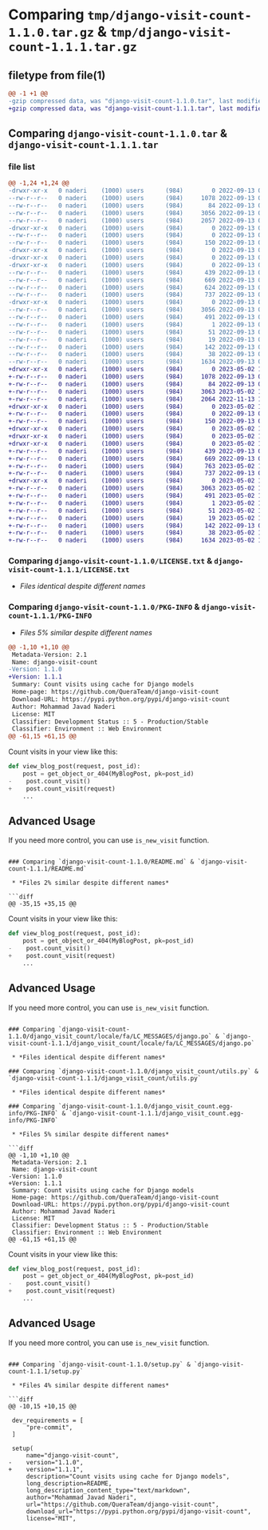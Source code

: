 # Comparing `tmp/django-visit-count-1.1.0.tar.gz` & `tmp/django-visit-count-1.1.1.tar.gz`

## filetype from file(1)

```diff
@@ -1 +1 @@
-gzip compressed data, was "django-visit-count-1.1.0.tar", last modified: Tue Sep 13 09:11:31 2022, max compression
+gzip compressed data, was "django-visit-count-1.1.1.tar", last modified: Tue May  2 12:35:04 2023, max compression
```

## Comparing `django-visit-count-1.1.0.tar` & `django-visit-count-1.1.1.tar`

### file list

```diff
@@ -1,24 +1,24 @@
-drwxr-xr-x   0 naderi    (1000) users      (984)        0 2022-09-13 09:11:31.459929 django-visit-count-1.1.0/
--rw-r--r--   0 naderi    (1000) users      (984)     1078 2022-09-13 07:32:23.000000 django-visit-count-1.1.0/LICENSE.txt
--rw-r--r--   0 naderi    (1000) users      (984)       84 2022-09-13 07:39:49.000000 django-visit-count-1.1.0/MANIFEST.in
--rw-r--r--   0 naderi    (1000) users      (984)     3056 2022-09-13 09:11:31.459929 django-visit-count-1.1.0/PKG-INFO
--rw-r--r--   0 naderi    (1000) users      (984)     2057 2022-09-13 09:10:33.000000 django-visit-count-1.1.0/README.md
-drwxr-xr-x   0 naderi    (1000) users      (984)        0 2022-09-13 09:11:31.459929 django-visit-count-1.1.0/django_visit_count/
--rw-r--r--   0 naderi    (1000) users      (984)        0 2022-09-13 07:42:10.000000 django-visit-count-1.1.0/django_visit_count/__init__.py
--rw-r--r--   0 naderi    (1000) users      (984)      150 2022-09-13 08:14:58.000000 django-visit-count-1.1.0/django_visit_count/app_settings.py
-drwxr-xr-x   0 naderi    (1000) users      (984)        0 2022-09-13 09:11:31.459929 django-visit-count-1.1.0/django_visit_count/locale/
-drwxr-xr-x   0 naderi    (1000) users      (984)        0 2022-09-13 09:11:31.459929 django-visit-count-1.1.0/django_visit_count/locale/fa/
-drwxr-xr-x   0 naderi    (1000) users      (984)        0 2022-09-13 09:11:31.459929 django-visit-count-1.1.0/django_visit_count/locale/fa/LC_MESSAGES/
--rw-r--r--   0 naderi    (1000) users      (984)      439 2022-09-13 07:47:47.000000 django-visit-count-1.1.0/django_visit_count/locale/fa/LC_MESSAGES/django.mo
--rw-r--r--   0 naderi    (1000) users      (984)      669 2022-09-13 07:47:39.000000 django-visit-count-1.1.0/django_visit_count/locale/fa/LC_MESSAGES/django.po
--rw-r--r--   0 naderi    (1000) users      (984)      624 2022-09-13 08:41:33.000000 django-visit-count-1.1.0/django_visit_count/mixins.py
--rw-r--r--   0 naderi    (1000) users      (984)      737 2022-09-13 08:16:19.000000 django-visit-count-1.1.0/django_visit_count/utils.py
-drwxr-xr-x   0 naderi    (1000) users      (984)        0 2022-09-13 09:11:31.459929 django-visit-count-1.1.0/django_visit_count.egg-info/
--rw-r--r--   0 naderi    (1000) users      (984)     3056 2022-09-13 09:11:31.000000 django-visit-count-1.1.0/django_visit_count.egg-info/PKG-INFO
--rw-r--r--   0 naderi    (1000) users      (984)      491 2022-09-13 09:11:31.000000 django-visit-count-1.1.0/django_visit_count.egg-info/SOURCES.txt
--rw-r--r--   0 naderi    (1000) users      (984)        1 2022-09-13 09:11:31.000000 django-visit-count-1.1.0/django_visit_count.egg-info/dependency_links.txt
--rw-r--r--   0 naderi    (1000) users      (984)       51 2022-09-13 09:11:31.000000 django-visit-count-1.1.0/django_visit_count.egg-info/requires.txt
--rw-r--r--   0 naderi    (1000) users      (984)       19 2022-09-13 09:11:31.000000 django-visit-count-1.1.0/django_visit_count.egg-info/top_level.txt
--rw-r--r--   0 naderi    (1000) users      (984)      142 2022-09-13 07:38:52.000000 django-visit-count-1.1.0/pyproject.toml
--rw-r--r--   0 naderi    (1000) users      (984)       38 2022-09-13 09:11:31.459929 django-visit-count-1.1.0/setup.cfg
--rw-r--r--   0 naderi    (1000) users      (984)     1634 2022-09-13 09:10:39.000000 django-visit-count-1.1.0/setup.py
+drwxr-xr-x   0 naderi    (1000) users      (984)        0 2023-05-02 12:35:04.669420 django-visit-count-1.1.1/
+-rw-r--r--   0 naderi    (1000) users      (984)     1078 2022-09-13 07:32:23.000000 django-visit-count-1.1.1/LICENSE.txt
+-rw-r--r--   0 naderi    (1000) users      (984)       84 2022-09-13 07:39:49.000000 django-visit-count-1.1.1/MANIFEST.in
+-rw-r--r--   0 naderi    (1000) users      (984)     3063 2023-05-02 12:35:04.669420 django-visit-count-1.1.1/PKG-INFO
+-rw-r--r--   0 naderi    (1000) users      (984)     2064 2022-11-13 11:41:24.000000 django-visit-count-1.1.1/README.md
+drwxr-xr-x   0 naderi    (1000) users      (984)        0 2023-05-02 12:35:04.669420 django-visit-count-1.1.1/django_visit_count/
+-rw-r--r--   0 naderi    (1000) users      (984)        0 2022-09-13 07:42:10.000000 django-visit-count-1.1.1/django_visit_count/__init__.py
+-rw-r--r--   0 naderi    (1000) users      (984)      150 2022-09-13 08:14:58.000000 django-visit-count-1.1.1/django_visit_count/app_settings.py
+drwxr-xr-x   0 naderi    (1000) users      (984)        0 2023-05-02 12:35:04.669420 django-visit-count-1.1.1/django_visit_count/locale/
+drwxr-xr-x   0 naderi    (1000) users      (984)        0 2023-05-02 12:35:04.669420 django-visit-count-1.1.1/django_visit_count/locale/fa/
+drwxr-xr-x   0 naderi    (1000) users      (984)        0 2023-05-02 12:35:04.669420 django-visit-count-1.1.1/django_visit_count/locale/fa/LC_MESSAGES/
+-rw-r--r--   0 naderi    (1000) users      (984)      439 2022-09-13 07:47:47.000000 django-visit-count-1.1.1/django_visit_count/locale/fa/LC_MESSAGES/django.mo
+-rw-r--r--   0 naderi    (1000) users      (984)      669 2022-09-13 07:47:39.000000 django-visit-count-1.1.1/django_visit_count/locale/fa/LC_MESSAGES/django.po
+-rw-r--r--   0 naderi    (1000) users      (984)      763 2023-05-02 12:32:05.000000 django-visit-count-1.1.1/django_visit_count/mixins.py
+-rw-r--r--   0 naderi    (1000) users      (984)      737 2022-09-13 08:16:19.000000 django-visit-count-1.1.1/django_visit_count/utils.py
+drwxr-xr-x   0 naderi    (1000) users      (984)        0 2023-05-02 12:35:04.669420 django-visit-count-1.1.1/django_visit_count.egg-info/
+-rw-r--r--   0 naderi    (1000) users      (984)     3063 2023-05-02 12:35:04.000000 django-visit-count-1.1.1/django_visit_count.egg-info/PKG-INFO
+-rw-r--r--   0 naderi    (1000) users      (984)      491 2023-05-02 12:35:04.000000 django-visit-count-1.1.1/django_visit_count.egg-info/SOURCES.txt
+-rw-r--r--   0 naderi    (1000) users      (984)        1 2023-05-02 12:35:04.000000 django-visit-count-1.1.1/django_visit_count.egg-info/dependency_links.txt
+-rw-r--r--   0 naderi    (1000) users      (984)       51 2023-05-02 12:35:04.000000 django-visit-count-1.1.1/django_visit_count.egg-info/requires.txt
+-rw-r--r--   0 naderi    (1000) users      (984)       19 2023-05-02 12:35:04.000000 django-visit-count-1.1.1/django_visit_count.egg-info/top_level.txt
+-rw-r--r--   0 naderi    (1000) users      (984)      142 2022-09-13 07:38:52.000000 django-visit-count-1.1.1/pyproject.toml
+-rw-r--r--   0 naderi    (1000) users      (984)       38 2023-05-02 12:35:04.669420 django-visit-count-1.1.1/setup.cfg
+-rw-r--r--   0 naderi    (1000) users      (984)     1634 2023-05-02 12:32:05.000000 django-visit-count-1.1.1/setup.py
```

### Comparing `django-visit-count-1.1.0/LICENSE.txt` & `django-visit-count-1.1.1/LICENSE.txt`

 * *Files identical despite different names*

### Comparing `django-visit-count-1.1.0/PKG-INFO` & `django-visit-count-1.1.1/PKG-INFO`

 * *Files 5% similar despite different names*

```diff
@@ -1,10 +1,10 @@
 Metadata-Version: 2.1
 Name: django-visit-count
-Version: 1.1.0
+Version: 1.1.1
 Summary: Count visits using cache for Django models
 Home-page: https://github.com/QueraTeam/django-visit-count
 Download-URL: https://pypi.python.org/pypi/django-visit-count
 Author: Mohammad Javad Naderi
 License: MIT
 Classifier: Development Status :: 5 - Production/Stable
 Classifier: Environment :: Web Environment
@@ -61,15 +61,15 @@
 ```
 
 Count visits in your view like this:
 
 ```python
 def view_blog_post(request, post_id):
     post = get_object_or_404(MyBlogPost, pk=post_id)
-    post.count_visit()
+    post.count_visit(request)
     ...
 ```
 
 ## Advanced Usage
 
 If you need more control, you can use `is_new_visit` function.
```

### Comparing `django-visit-count-1.1.0/README.md` & `django-visit-count-1.1.1/README.md`

 * *Files 2% similar despite different names*

```diff
@@ -35,15 +35,15 @@
 ```
 
 Count visits in your view like this:
 
 ```python
 def view_blog_post(request, post_id):
     post = get_object_or_404(MyBlogPost, pk=post_id)
-    post.count_visit()
+    post.count_visit(request)
     ...
 ```
 
 ## Advanced Usage
 
 If you need more control, you can use `is_new_visit` function.
```

### Comparing `django-visit-count-1.1.0/django_visit_count/locale/fa/LC_MESSAGES/django.po` & `django-visit-count-1.1.1/django_visit_count/locale/fa/LC_MESSAGES/django.po`

 * *Files identical despite different names*

### Comparing `django-visit-count-1.1.0/django_visit_count/utils.py` & `django-visit-count-1.1.1/django_visit_count/utils.py`

 * *Files identical despite different names*

### Comparing `django-visit-count-1.1.0/django_visit_count.egg-info/PKG-INFO` & `django-visit-count-1.1.1/django_visit_count.egg-info/PKG-INFO`

 * *Files 5% similar despite different names*

```diff
@@ -1,10 +1,10 @@
 Metadata-Version: 2.1
 Name: django-visit-count
-Version: 1.1.0
+Version: 1.1.1
 Summary: Count visits using cache for Django models
 Home-page: https://github.com/QueraTeam/django-visit-count
 Download-URL: https://pypi.python.org/pypi/django-visit-count
 Author: Mohammad Javad Naderi
 License: MIT
 Classifier: Development Status :: 5 - Production/Stable
 Classifier: Environment :: Web Environment
@@ -61,15 +61,15 @@
 ```
 
 Count visits in your view like this:
 
 ```python
 def view_blog_post(request, post_id):
     post = get_object_or_404(MyBlogPost, pk=post_id)
-    post.count_visit()
+    post.count_visit(request)
     ...
 ```
 
 ## Advanced Usage
 
 If you need more control, you can use `is_new_visit` function.
```

### Comparing `django-visit-count-1.1.0/setup.py` & `django-visit-count-1.1.1/setup.py`

 * *Files 4% similar despite different names*

```diff
@@ -10,15 +10,15 @@
 
 dev_requirements = [
     "pre-commit",
 ]
 
 setup(
     name="django-visit-count",
-    version="1.1.0",
+    version="1.1.1",
     description="Count visits using cache for Django models",
     long_description=README,
     long_description_content_type="text/markdown",
     author="Mohammad Javad Naderi",
     url="https://github.com/QueraTeam/django-visit-count",
     download_url="https://pypi.python.org/pypi/django-visit-count",
     license="MIT",
```


